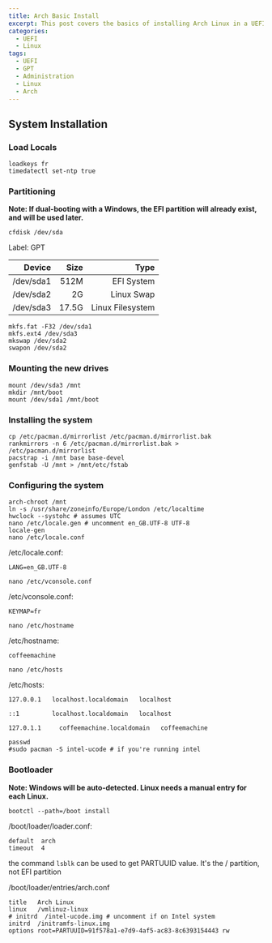```yaml
---
title: Arch Basic Install
excerpt: This post covers the basics of installing Arch Linux in a UEFI/GPT System.
categories:
  - UEFI
  - Linux
tags:
  - UEFI
  - GPT
  - Administration
  - Linux
  - Arch
---
```


## System Installation

### Load Locals

```
loadkeys fr
timedatectl set-ntp true
```

### Partitioning

**Note: If dual-booting with a Windows, the EFI partition will already exist, and will be used later.**

```
cfdisk /dev/sda
```

Label: GPT

| Device | Size | Type |
|-------:|-----:|-----:|
| /dev/sda1 | 512M | EFI System |
| /dev/sda2 | 2G | Linux Swap |
| /dev/sda3 | 17.5G | Linux Filesystem |

```
mkfs.fat -F32 /dev/sda1
mkfs.ext4 /dev/sda3
mkswap /dev/sda2
swapon /dev/sda2
```

### Mounting the new drives

```
mount /dev/sda3 /mnt
mkdir /mnt/boot
mount /dev/sda1 /mnt/boot
```

### Installing the system

```
cp /etc/pacman.d/mirrorlist /etc/pacman.d/mirrorlist.bak
rankmirrors -n 6 /etc/pacman.d/mirrorlist.bak > /etc/pacman.d/mirrorlist
pacstrap -i /mnt base base-devel
genfstab -U /mnt > /mnt/etc/fstab
```

### Configuring the system

```
arch-chroot /mnt
ln -s /usr/share/zoneinfo/Europe/London /etc/localtime
hwclock --systohc # assumes UTC
nano /etc/locale.gen # uncomment en_GB.UTF-8 UTF-8
locale-gen
nano /etc/locale.conf
```

/etc/locale.conf:

```
LANG=en_GB.UTF-8
```

```
nano /etc/vconsole.conf
```

/etc/vconsole.conf:

```
KEYMAP=fr
```

```
nano /etc/hostname
```

/etc/hostname:

```
coffeemachine
```

```
nano /etc/hosts
```

/etc/hosts:

```
127.0.0.1   localhost.localdomain   localhost

::1         localhost.localdomain   localhost

127.0.1.1	  coffeemachine.localdomain	  coffeemachine
```

```
passwd
#sudo pacman -S intel-ucode # if you're running intel
```

### Bootloader

**Note: Windows will be auto-detected. Linux needs a manual entry for each Linux.**

```
bootctl --path=/boot install
```

/boot/loader/loader.conf:

```
default  arch
timeout  4
```

the command ```lsblk``` can be used to get PARTUUID value. It's the / partition, not EFI partition

/boot/loader/entries/arch.conf

```
title   Arch Linux
linux   /vmlinuz-linux
# initrd  /intel-ucode.img # uncomment if on Intel system
initrd  /initramfs-linux.img
options root=PARTUUID=91f578a1-e7d9-4af5-ac83-8c6393154443 rw
```
